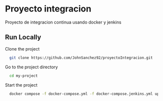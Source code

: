 
# Proyecto integracion

Proyecto de integracion continua usando docker y jenkins


## Run Locally

Clone the project

```bash
  git clone https://github.com/JohnSanchez92/proyectoIntegracion.git
```

Go to the project directory

```bash
  cd my-project
```

Start the project

```bash
  docker compose -f docker-compose.yml -f docker-compose.jenkins.yml up --build
```

